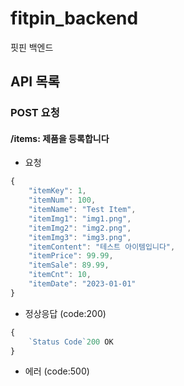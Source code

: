 # fitpin_backend
핏핀 백엔드
## API 목록

### POST 요청
#### /items: 제품을 등록합니다

-  요청

```js
{
    "itemKey": 1,
    "itemNum": 100,
    "itemName": "Test Item",
    "itemImg1": "img1.png",
    "itemImg2": "img2.png",
    "itemImg3": "img3.png",
    "itemContent": "테스트 아이템입니다",
    "itemPrice": 99.99,
    "itemSale": 89.99,
    "itemCnt": 10,
    "itemDate": "2023-01-01"
}
```

-  정상응답 (code:200)
  
```js
{
    `Status Code`200 OK
}
```
      
- 에러 (code:500)

```js


```
